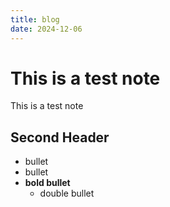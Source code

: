 ```yaml
---
title: blog
date: 2024-12-06
---
```


# This is a test note
This is a test note

## Second Header
- bullet
- bullet
- **bold bullet**
	- double bullet